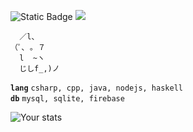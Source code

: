 ![Static Badge](https://img.shields.io/badge/Age-19-41ba96?style=flat) ![](https://komarev.com/ghpvc/?username=griinzy&color=41ba96&label=Views)

```
  ／l、             
（ﾟ､ ｡ ７         
  l  ~ヽ       
  じしf_,)ノ
```

**`lang`** `csharp, cpp, java, nodejs, haskell`
<br>
**`db`** `mysql, sqlite, firebase`

![Your stats](https://github-readme-stats.vercel.app/api/top-langs/?username=griinzy&hide=html&layout=compact&theme=github_dark_dimmed)
